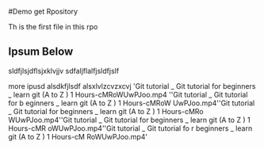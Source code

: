#Demo get Rpository

Th is the first file in this rpo

## Ipsum Below
sldfjlsjdflsjxklvjjv
sdfaljflalfjsldfjslf

more ipusd alsdkfjlsdf alsxlvlzcvzxcvj
'Git tutorial _ Git tutorial for beginners _
 learn git (A to Z ) 1 Hours-cMRoWUwPJoo.mp4
''Git tutorial _ Git tutorial for b
eginners _ learn git (A to Z ) 1 Hours-cMRoW
UwPJoo.mp4''Git tutorial _ Git tutorial for 
beginners _ learn git (A to Z ) 1 Hours-cMRo
WUwPJoo.mp4''Git tutorial _ Git tutorial for
 beginners _ learn git (A to Z ) 1 Hours-cMR
oWUwPJoo.mp4''Git tutorial _ Git tutorial fo
r beginners _ learn git (A to Z ) 1 Hours-cM
RoWUwPJoo.mp4'


